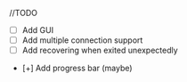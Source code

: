 //TODO
- [ ] Add GUI
- [ ] Add multiple connection support
- [ ] Add recovering when exited unexpectedly
- [+] Add progress bar (maybe)
